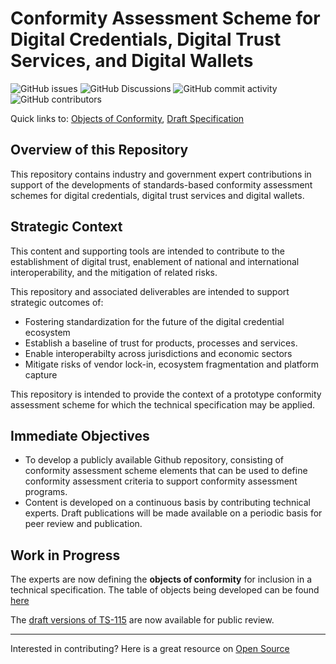 # Conformity Assessment Scheme for Digital Credentials, Digital Trust Services, and Digital Wallets

![GitHub issues](https://img.shields.io/github/issues/CIOSC/CAS-Digital-Credentials)
![GitHub Discussions](https://img.shields.io/github/discussions/CIOSC/CAS-Digital-Credentials)
![GitHub commit activity](https://img.shields.io/github/commit-activity/m/CIOSC/CAS-Digital-Credentials)
![GitHub contributors](https://img.shields.io/github/contributors/CIOSC/CAS-Digital-Credentials)

Quick links to: [Objects of Conformity](./scheme/objects/objca-table.md), [Draft Specification](https://ciostrategycouncil.com/standards/find-a-standard/standards-in-digital-credentials/digital-credentials/)

## Overview of this Repository

This repository contains industry and government expert contributions in support of the developments of standards-based conformity assessment schemes for digital credentials, digital trust services and digital wallets.

## Strategic Context

This content and supporting tools are intended to contribute to the establishment of digital trust, enablement of national and international interoperability, and the mitigation of related risks.

This repository and associated deliverables are intended to support strategic outcomes of:

* Fostering standardization for the future of the digital credential ecosystem
* Establish a baseline of trust for products, processes and services.
* Enable interoperabilty across jurisdictions and economic sectors
* Mitigate risks of vendor lock-in, ecosystem fragmentation and platform capture

This repository is intended to provide the context of a prototype conformity assessment scheme for which the technical specification may be applied.

## Immediate Objectives

* To develop a publicly available Github repository, consisting of conformity assessment scheme elements that can be used to define conformity assessment criteria to support conformity assessment programs.
* Content is developed on a continuous basis by contributing technical experts. Draft publications will be made available on a periodic basis for peer review and publication.

## Work in Progress

The experts are now defining the **objects of conformity** for inclusion in a technical specification. The table of objects being developed can be found [here](./scheme/objects/objca-table.md)

The [draft versions of TS-115](https://ciostrategycouncil.com/standards/find-a-standard/standards-in-digital-credentials/digital-credentials/) are now available for public review.

---
Interested in contributing? Here is a great resource on [Open Source](https://opensource.guide/)
